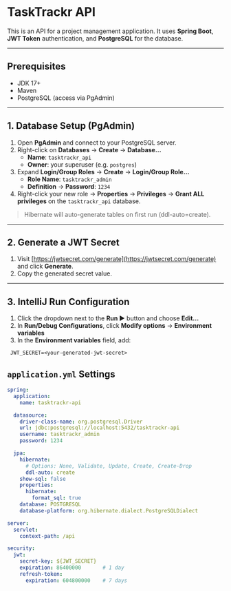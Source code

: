 # TaskTrackr API

This is an API for a project management application. It uses **Spring Boot**, **JWT Token** authentication, and **PostgreSQL** for the database.

---

## Prerequisites

- JDK 17+  
- Maven  
- PostgreSQL (access via PgAdmin)  

---

## 1. Database Setup (PgAdmin)

1. Open **PgAdmin** and connect to your PostgreSQL server.  
2. Right-click on **Databases** → **Create** → **Database…**  
   - **Name**: `tasktrackr_api`  
   - **Owner**: your superuser (e.g. `postgres`)  
3. Expand **Login/Group Roles** → **Create** → **Login/Group Role…**  
   - **Role Name**: `tasktrackr_admin`  
   - **Definition** → **Password**: `1234`  
4. Right-click your new role → **Properties** → **Privileges** → **Grant ALL privileges** on the `tasktrackr_api` database.  

> Hibernate will auto-generate tables on first run (ddl-auto=create).

---

## 2. Generate a JWT Secret

1. Visit [https://jwtsecret.com/generate](https://jwtsecret.com/generate) and click **Generate**.  
2. Copy the generated secret value.  

---

## 3. IntelliJ Run Configuration

1. Click the dropdown next to the **Run ▶️** button and choose **Edit…**  
2. In **Run/Debug Configurations**, click **Modify options** → **Environment variables**  
3. In the **Environment variables** field, add:
  ```text
   JWT_SECRET=<your-generated-jwt-secret>
  ```

## `application.yml` Settings

```yaml
spring:
  application:
    name: tasktrackr-api

  datasource:
    driver-class-name: org.postgresql.Driver
    url: jdbc:postgresql://localhost:5432/tasktrackr-api
    username: tasktrackr_admin
    password: 1234

  jpa:
    hibernate:
      # Options: None, Validate, Update, Create, Create-Drop
      ddl-auto: create
    show-sql: false
    properties:
      hibernate:
        format_sql: true
    database: POSTGRESQL
    database-platform: org.hibernate.dialect.PostgreSQLDialect

server:
  servlet:
    context-path: /api

security:
  jwt:
    secret-key: ${JWT_SECRET}
    expiration: 86400000       # 1 day
    refresh-token:
      expiration: 604800000    # 7 days




